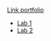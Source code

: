 [Link portfolio](https://github.com/RaniVerelst/2imd-dev-portfolio)

* [Lab 1](https://github.com/RaniVerelst/2imd-dev-portfolio/tree/main/LAB%201)
* [Lab 2](https://github.com/RaniVerelst/2imd-dev-portfolio/tree/main/LAB%202)

